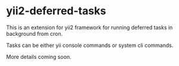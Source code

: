 yii2-deferred-tasks
===================

This is an extension for yii2 framework for running deferred tasks in background from cron.

Tasks can be either yii console commands or system cli commands.
 
More details coming soon. 